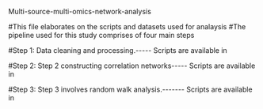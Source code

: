 Multi-source-multi-omics-network-analysis



#This file elaborates on the scripts and datasets used for analaysis #The pipeline used for this study comprises of four main steps 

#Step 1: Data cleaning and processing.----- Scripts are available in 


#Step 2: Step 2 constructing correlation networks----- Scripts are available in 


#Step 3: Step 3 involves random walk analysis.------- Scripts are available in 



